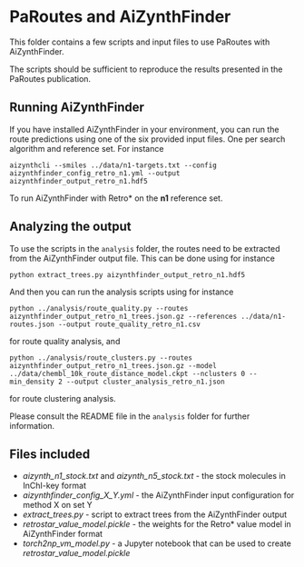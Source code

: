 # PaRoutes and AiZynthFinder

This folder contains a few scripts and input files to use PaRoutes with AiZynthFinder. 

The scripts should be sufficient to reproduce the results presented in the PaRoutes publication.

## Running AiZynthFinder

If you have installed AiZynthFinder in your environment, you can run the route predictions using one of the six provided input files.
One per search algorithm and reference set. For instance

    aizynthcli --smiles ../data/n1-targets.txt --config aizynthfinder_config_retro_n1.yml --output aizynthfinder_output_retro_n1.hdf5

To run AiZynthFinder with Retro* on the **n1** reference set.

## Analyzing the output

To use the scripts in the `analysis` folder, the routes need to be extracted from the AiZynthFinder output file. This can be done using for instance


    python extract_trees.py aizynthfinder_output_retro_n1.hdf5

And then you can run the analysis scripts using for instance

    python ../analysis/route_quality.py --routes aizynthfinder_output_retro_n1_trees.json.gz --references ../data/n1-routes.json --output route_quality_retro_n1.csv

for route quality analysis, and

    python ../analysis/route_clusters.py --routes aizynthfinder_output_retro_n1_trees.json.gz --model ../data/chembl_10k_route_distance_model.ckpt --nclusters 0 --min_density 2 --output cluster_analysis_retro_n1.json

for route clustering analysis.

Please consult the README file in the `analysis` folder for further information.


## Files included

* *aizynth_n1_stock.txt* and *aizynth_n5_stock.txt* - the stock molecules in InChI-key format
* *aizynthfinder_config_X_Y.yml* - the AiZynthFinder input configuration for method X on set Y
* *extract_trees.py* - script to extract trees from the AiZynthFinder output
* *retrostar_value_model.pickle* - the weights for the Retro* value model in AiZynthFinder format
* *torch2np_vm_model.py* - a Jupyter notebook that can be used to create *retrostar_value_model.pickle*

